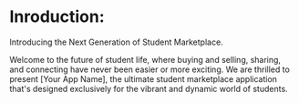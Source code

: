 # Inroduction:

Introducing the Next Generation of Student Marketplace.

Welcome to the future of student life, where buying and selling, sharing, and connecting have never been easier or more exciting. We are thrilled to present [Your App Name], the ultimate student marketplace application that's designed exclusively for the vibrant and dynamic world of students.
